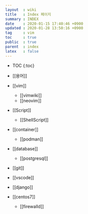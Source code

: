 ```yaml
---
layout  : wiki
title   : Index 페이지
summary : INDEX
date    : 2020-01-15 17:40:46 +0900
updated : 2020-01-28 13:50:16 +0900
tag     : vim
toc     : true
public  : true
parent  : index
latex   : false
---
```

* TOC
{:toc}

* [[용어]]
* [[vim]]
    * [[vimwiki]]
    * [[neovim]]
* [[Script]]
    * [[ShellScript]]
    
* [[container]]
    * [[podman]]
* [[database]]
	* [[postgresql]]
* [[git]]
* [[vscode]]
* [[django]]
* [[centos7]]
	* [[firewalld]]
